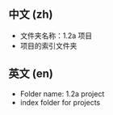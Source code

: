 ## 中文 (zh)

- 文件夹名称：1.2a 项目
- 项目的索引文件夹

## 英文 (en)

- Folder name: 1.2a project
- index folder for projects
